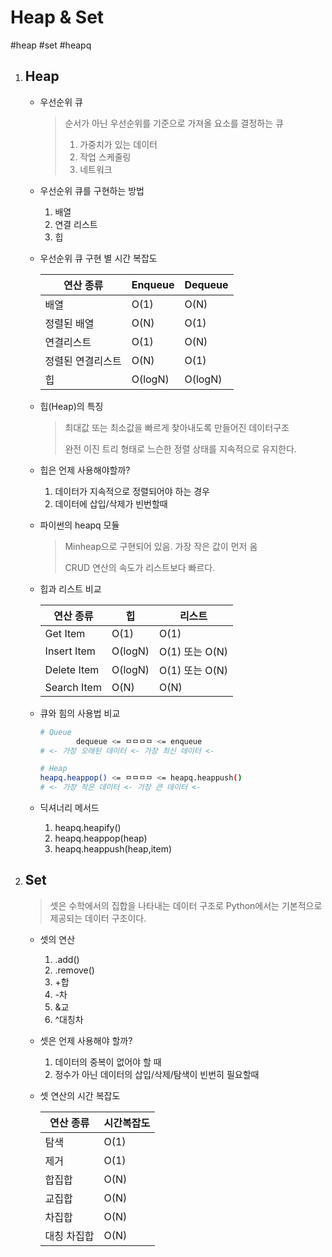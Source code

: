 # Heap & Set

#heap #set #heapq

1. ## Heap

   - 우선순위 큐

     > 순서가 아닌 우선순위를 기준으로 가져올 요소를 결정하는 큐
     >
     > 1. 가중치가 있는 데이터
     > 2. 작업 스케줄링
     > 3. 네트워크

   - 우선순위 큐를 구현하는 방법

     1. 배열
     2. 연결 리스트
     3. 힙

   - 우선순위 큐 구현 별 시간 복잡도

     | 연산 종류         | Enqueue | Dequeue |
     | ----------------- | ------- | ------- |
     | 배열              | O(1)    | O(N)    |
     | 정렬된 배열       | O(N)    | O(1)    |
     | 연결리스트        | O(1)    | O(N)    |
     | 정렬된 연결리스트 | O(N)    | O(1)    |
     | 힙                | O(logN) | O(logN) |

   - 힙(Heap)의 특징

     > 최대값 또는 최소값을 빠르게 찾아내도록 만들어진 데이터구조
     >
     > 완전 이진 트리 형태로 느슨한 정렬 상태를 지속적으로 유지한다.

   - 힙은 언제 사용해야할까?

     1. 데이터가 지속적으로 정렬되어야 하는 경우
     2. 데이터에 삽입/삭제가 빈번할때

   - 파이썬의 heapq 모듈

     > Minheap으로 구현되어 있음. 가장 작은 값이 먼저 옴
     >
     > CRUD 연산의 속도가 리스트보다 빠르다.

   - 힙과 리스트 비교

     | 연산 종류   | 힙      | 리스트         |
     | ----------- | ------- | -------------- |
     | Get Item    | O(1)    | O(1)           |
     | Insert Item | O(logN) | O(1) 또는 O(N) |
     | Delete Item | O(logN) | O(1) 또는 O(N) |
     | Search Item | O(N)    | O(N)           |

   - 큐와 힘의 사용법 비교

     ```bash
     # Queue
             dequeue <= ㅁㅁㅁㅁ <= enqueue    
     # <- 가장 오래된 데이터 <- 가장 최신 데이터 <-
     
     # Heap
     heapq.heappop() <= ㅁㅁㅁㅁ <= heapq.heappush()
     # <- 가장 작은 데이터 <- 가장 큰 데이터 <-
     ```

   - 딕셔너리 메서드

     1. heapq.heapify()
     2. heapq.heappop(heap)
     3. heapq.heappush(heap,item)

     

2. ## Set

   > 셋은 수학에서의 집합을 나타내는 데이터 구조로 Python에서는 기본적으로 제공되는 데이터 구조이다.

   - 셋의 연산

     1. .add()
     2. .remove()
     3. +합
     4. -차
     5. &교
     6. ^대칭차

   - 셋은 언제 사용해야 할까?

     1. 데이터의 중복이 없어야 할 때
     2. 정수가 아닌 데이터의 삽입/삭제/탐색이 빈번히 필요할때

   - 셋 연산의 시간 복잡도

     | 연산 종류   | 시간복잡도 |
     | ----------- | ---------- |
     | 탐색        | O(1)       |
     | 제거        | O(1)       |
     | 합집합      | O(N)       |
     | 교집합      | O(N)       |
     | 차집합      | O(N)       |
     | 대칭 차집합 | O(N)       |

     
